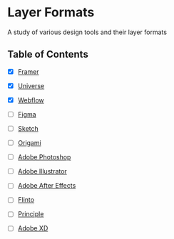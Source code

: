 # Layer Formats

A study of various design tools and their layer formats

## Table of Contents

- [x] [Framer](#framer)
- [x] [Universe](#universe)
- [x] [Webflow](#webflow)
- [ ] [Figma](#figma)
- [ ] [Sketch](#sketch)
- [ ] [Origami](#origami)
- [ ] [Adobe Photoshop](#adobe-photoshop)
- [ ] [Adobe Illustrator](#adobe-illustrator)
- [ ] [Adobe After Effects](#adobe-after-effects)
- [ ] [Flinto](#flinto)
- [ ] [Principle](#principle)
- [ ] [Adobe XD](#adobe-xd)


